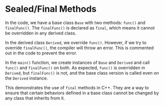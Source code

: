 # Sealed/Final Methods

In the code, we have a base class `Base` with two methods: `func()` and `finalFunc()`. The `finalFunc()` is declared as `final`, which means it cannot be overridden in any derived class.

In the derived class `Derived`, we override `func()`. However, if we try to override `finalFunc()`, the compiler will throw an error. This is commented out in the code to prevent the error.

In the `main()` function, we create instances of `Base` and `Derived` and call `func()` and `finalFunc()` on both. As expected, `func()` is overridden in `Derived`, but `finalFunc()` is not, and the base class version is called even on the `Derived` instance.

This demonstrates the use of `final` methods in C++. They are a way to ensure that certain behaviors defined in a base class cannot be changed by any class that inherits from it.
